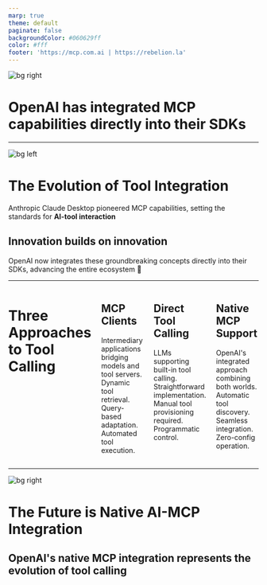 ```yaml
---
marp: true
theme: default
paginate: false
backgroundColor: #060629ff
color: #fff
footer: 'https://mcp.com.ai | https://rebelion.la'
---
```

<style>
  a {
  color: #10c4edff;
  text-decoration: none;
}
a:hover {
  color: #da7756;
  text-decoration: underline;
}
</style>


![bg right](https://cdn.gamma.app/z3n406kubdfbysb/generated-images/0GK4PiKD6bJkUbC86HLuG.png)
# OpenAI has integrated MCP capabilities directly into their SDKs

---

![bg left](https://cdn.gamma.app/z3n406kubdfbysb/generated-images/ibH5HhVl1c3OZPUlUBXBp.png)
# The Evolution of Tool Integration

Anthropic Claude Desktop pioneered MCP capabilities, setting the standards for **AI-tool interaction**

## Innovation builds on innovation

OpenAI now integrates these groundbreaking concepts directly into their SDKs, advancing the entire ecosystem 🚀

---

<style scoped>
.n-columns {
display: grid;
grid-template-columns: repeat(4, 1fr);
gap: 20px;
}
section {
  font-size: 1.8em;
}
</style>


<div class="n-columns">
  <div>

# Three Approaches to Tool Calling

  </div>
  <div>

## MCP Clients

Intermediary applications bridging models and tool servers.
Dynamic tool retrieval.
Query-based adaptation.
Automated tool execution.

  </div>
  <div>

## Direct Tool Calling

LLMs supporting built-in tool calling.
Straightforward implementation.
Manual tool provisioning required.
Programmatic control.

  </div>
  <div>

## Native MCP Support

OpenAI's integrated approach combining both worlds.
Automatic tool discovery.
Seamless integration.
Zero-config operation.

  </div>
</div>

---

![bg right](https://cdn.gamma.app/z3n406kubdfbysb/generated-images/kYLxfR2TBOmAXjjVIbdv_.png)
# The Future is Native AI-MCP Integration

## OpenAI's native MCP integration represents the evolution of tool calling

